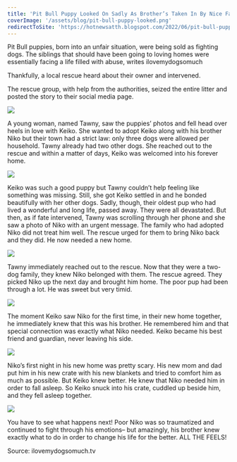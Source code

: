 ```yaml
---
title: 'Pit Bull Puppy Looked On Sadly As Brother’s Taken In By Nice Family And He Isn’t'
coverImage: '/assets/blog/pit-bull-puppy-looked.png'
redirectToSite: 'https://hotnewsatth.blogspot.com/2022/06/pit-bull-puppy-looked-on-sadly-as.html'
---
```


Pit Bull puppies, born into an unfair situation, were being sold as fighting dogs. The siblings that should have been going to loving homes were essentially facing a life filled with abuse, writes ilovemydogsomuch

Thankfully, a local rescue heard about their owner and intervened.

The rescue group, with help from the authorities, seized the entire litter and posted the story to their social media page.

![](https://blogger.googleusercontent.com/img/b/R29vZ2xl/AVvXsEhYlOePX7NNEFA3mEFDAK5Bi37ZeBvcDUVPiyxLcUapAkexP_lmhZ-M9U8jKrlvmgYUL5Z-L3d8F1kAKJak2SMHM1Ws5dCu6D09jvIfDXpKXFsYSjC3KNWVtPJ_9zDlSQefA9gvn09-AagkDkk1gEJvInt0Rp8fwh-x1f-nGf6q3gc2uWFq0sLJ1d-z/-rw/90-5.png)

A young woman, named Tawny, saw the puppies’ photos and fell head over heels in love with Keiko. She wanted to adopt Keiko along with his brother Niko but their town had a strict law: only three dogs were allowed per household. Tawny already had two other dogs. She reached out to the rescue and within a matter of days, Keiko was welcomed into his forever home.

![](https://blogger.googleusercontent.com/img/b/R29vZ2xl/AVvXsEhSMPrihAUgaUYU1fGUdWdV_9hwoqOGk12M9SSIFxFJySfWWjaMaKUMT68MsAeOxKLOTKXUzpR5qFEb6mFchonVPtRAG3hBJfUktAqE6Hjz9cNd9uh77--gsGyWoFvjhkzHQvw9e3WVdIlGx8FIXQA4nwe0BSIrVES0uAVJm717ZEHFR4dkc0x_KuEV/-rw/91-7.png)

Keiko was such a good puppy but Tawny couldn’t help feeling like something was missing. Still, she got Keiko settled in and he bonded beautifully with her other dogs. Sadly, though, their oldest pup who had lived a wonderful and long life, passed away. They were all devastated. But then, as if fate intervened, Tawny was scrolling through her phone and she saw a photo of Niko with an urgent message. The family who had adopted Niko did not treat him well. The rescue urged for them to bring Niko back and they did. He now needed a new home.

![](https://blogger.googleusercontent.com/img/b/R29vZ2xl/AVvXsEjjqq9N6U3gnymAUT1mDg6_nH1Ord0hjI_7kB-gbc1ws74pjXOJdbGbNmh7GFb-EN2E1JI6B0GTuSv0CuecGisBqsqDro5SJIoIWduR2HUh0xscS6--SoxPsuzXiHkM0cMFaLflnYcUaTSIqeGIeztXHueY_X0DIOEMERDIZUmYJnlCvRNTUC_D187F/-rw/92-5.png)

Tawny immediately reached out to the rescue. Now that they were a two-dog family, they knew Niko belonged with them. The rescue agreed. They picked Niko up the next day and brought him home. The poor pup had been through a lot. He was sweet but very timid.

![](https://blogger.googleusercontent.com/img/b/R29vZ2xl/AVvXsEiBfjd6rJ2PREpNjVeFH69iMW2CLIxbNsBPCkH17MJJZR-_dkXfpWF5D3tL4fQwaq-RsxHdgzuWi_e07RFIMSUZXRDaO3ueCiyJFTVdV0n8VIBETRq4c79tCVzW1_mx3b0ybazLS_RLLUzd51fARfaJWBkOz32SBcuxr8bq5IUsB1WaJ9c8BZqSIJQL/-rw/96.png)

The moment Keiko saw Niko for the first time, in their new home together, he immediately knew that this was his brother. He remembered him and that special connection was exactly what Niko needed. Keiko became his best friend and guardian, never leaving his side.

![](https://blogger.googleusercontent.com/img/b/R29vZ2xl/AVvXsEib0AvwbL9ADu4o4PVbzD8jhp4lCNRVXiRu3bV_zMWz9UzZipbreLETScMdRFLSK6-JmjkINb-t4u8DSk7TJUixIVP2y3SrE5SkwDeXdX78igwLyhAkgRR-8NGTzeYL390FRAp_ZaWVBb_lR6U7wNTrX5RdDRFRKSYyTt3vfcbW8oTw8Oh0rDzNwArl/-rw/97.png)

Niko’s first night in his new home was pretty scary. His new mom and dad put him in his new crate with his new blankets and tried to comfort him as much as possible. But Keiko knew better. He knew that Niko needed him in order to fall asleep. So Keiko snuck into his crate, cuddled up beside him, and they fell asleep together.

![](https://blogger.googleusercontent.com/img/b/R29vZ2xl/AVvXsEiyc7C-y8bxBBZaDwlgyP2TdkyAKlJuSQef8D0swBmMJx8uiTBV9qzmJuNx1oup5hTjMyS6Qnj4whQ64iQU5UUG6H9tDWTwoEqbpynxhp4w3U3v2v5aCH8i8HNw1G3AtiE9pH7HapW3HvbdH0u9U9DSuv0Pa6LfXzznJ5v0UJHZwJIvPQ5mehnDI4T1/-rw/98.png)

You have to see what happens next! Poor Niko was so traumatized and continued to fight through his emotions– but amazingly, his brother knew exactly what to do in order to change his life for the better. ALL THE FEELS!

Source: ilovemydogsomuch.tv